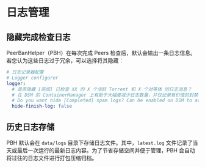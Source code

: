 # 日志管理

## 隐藏完成检查日志

PeerBanHelper（PBH）在每次完成 Peers 检查后，默认会输出一条日志信息。若您认为这些日志过于冗余，可以选择将其隐藏：

```yaml
# 日志记录器配置
# Logger configurer
logger:
  # 是否隐藏 [完成] 已检查 XX 的 X 个活跃 Torrent 和 X 个对等体 的日志消息？
  # 在 DSM 的 ContainerManager 上有助于大幅度减少日志数量，并仅记录有价值的封禁等日志条目
  # Do you want hide [Completed] spam logs? Can be enabled on DSM to avoid too many logs.
  hide-finish-log: false
```

## 历史日志存储

PBH 默认会在 `data/logs` 目录下存储日志文件。其中，`latest.log` 文件记录了当天或最后一次运行的最新日志内容。为了节省存储空间并便于管理，PBH 会自动将过往的日志文件进行打包压缩归档。
